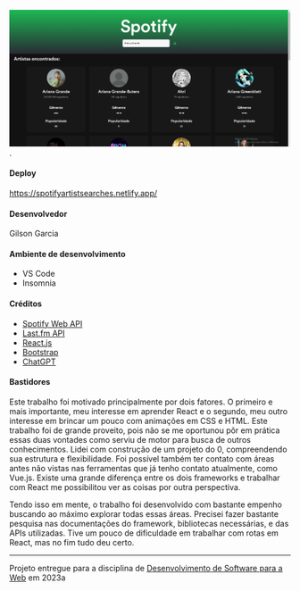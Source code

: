 ![Screenshot do projeto](printScreen.png "Screenshot do projeto").


#### Deploy

https://spotifyartistsearches.netlify.app/


#### Desenvolvedor

Gilson Garcia


#### Ambiente de desenvolvimento
- VS Code
- Insomnia

#### Créditos
- [Spotify Web API](https://developer.spotify.com/documentation/web-api)
- [Last.fm API](https://www.last.fm/api)
- [React.js](https://react.dev/)
- [Bootstrap](https://react-bootstrap.github.io/)
- [ChatGPT](https://openai.com/blog/chatgpt)

#### Bastidores

Este trabalho foi motivado principalmente por dois fatores. O primeiro e mais importante, meu interesse em aprender React e o segundo, meu outro interesse em brincar um pouco com animações em CSS e HTML. Este trabalho foi de grande proveito, pois não se me oportunou pôr em prática essas duas vontades como serviu de motor para busca de outros conhecimentos. Lidei com construção de um projeto do 0, compreendendo sua estrutura e flexibilidade. Foi possível também ter contato com áreas antes não vistas nas ferramentas que já tenho contato atualmente, como Vue.js. Existe uma grande diferença entre os dois frameworks e trabalhar com React me possibilitou ver as coisas por outra perspectiva. 

Tendo isso em mente, o trabalho foi desenvolvido com bastante empenho buscando ao máximo explorar todas essas áreas. Precisei fazer bastante pesquisa nas documentações do framework, bibliotecas necessárias, e das APIs utilizadas. Tive um pouco de dificuldade em trabalhar com rotas em React, mas no fim tudo deu certo.



---
Projeto entregue para a disciplina de [Desenvolvimento de Software para a Web](http://github.com/andreainfufsm/elc1090-2023a) em 2023a

